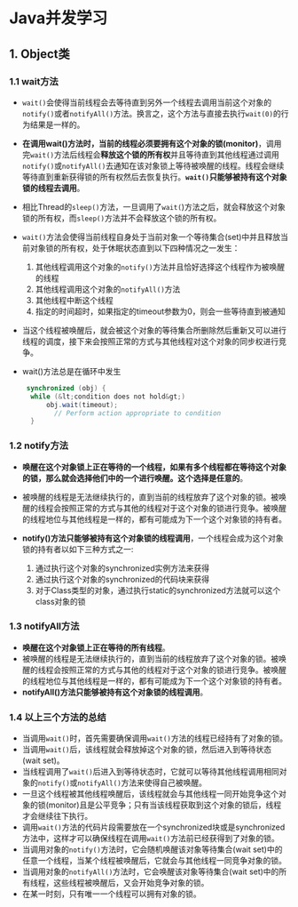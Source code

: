 # Java并发学习

## 1. Object类

### 1.1 wait方法

* `wait()`会使得当前线程会去等待直到另外一个线程去调用当前这个对象的`notify()`或者`notifyAll()`方法。换言之，这个方法与直接去执行`wait(0)`的行为结果是一样的。

* **在调用wait()方法时，当前的线程必须要拥有这个对象的锁(monitor)**，调用完`wait()`方法后线程会**释放这个锁的所有权**并且等待直到其他线程通过调用`notify()`或`notifyAll()`去通知在该对象锁上等待被唤醒的线程。线程会继续等待直到重新获得锁的所有权然后去恢复执行。**`wait()`只能够被持有这个对象锁的线程去调用**。
* 相比Thread的`sleep()`方法，一旦调用了`wait(`)方法之后，就会释放这个对象锁的所有权，而`sleep()`方法并不会释放这个锁的所有权。

* `wait()`方法会使得当前线程自身处于当前对象一个等待集合(set)中并且释放当前对象锁的所有权，处于休眠状态直到以下四种情况之一发生：

  1. 其他线程调用这个对象的`notify()`方法并且恰好选择这个线程作为被唤醒的线程
  2. 其他线程调用这个对象的`notifyAll()`方法
  3. 其他线程中断这个线程
  4. 指定的时间超时，如果指定的timeout参数为0，则会一些等待直到被通知

* 当这个线程被唤醒后，就会被这个对象的等待集合所删除然后重新又可以进行线程的调度，接下来会按照正常的方式与其他线程对这个对象的同步权进行竞争。

* wait()方法总是在循环中发生

  ```java
   synchronized (obj) {
   	while (&lt;condition does not hold&gt;)
      	obj.wait(timeout);
          // Perform action appropriate to condition
  	}
  ```

### 1.2 notify方法

* **唤醒在这个对象锁上正在等待的一个线程，如果有多个线程都在等待这个对象的锁，那么就会选择他们中的一个进行唤醒。这个选择是任意的**。

* 被唤醒的线程是无法继续执行的，直到当前的线程放弃了这个对象的锁。被唤醒的线程会按照正常的方式与其他的线程对于这个对象的锁进行竞争。被唤醒的线程地位与其他线程是一样的，都有可能成为下一个这个对象锁的持有者。
* **notify()方法只能够被持有这个对象锁的线程调用**，一个线程会成为这个对象锁的持有者以如下三种方式之一:
  1. 通过执行这个对象的synchronized实例方法来获得
  2. 通过执行这个对象的synchronized的代码块来获得
  3. 对于Class类型的对象，通过执行static的synchronized方法就可以这个class对象的锁

### 1.3 notifyAll方法

* **唤醒在这个对象锁上正在等待的所有线程**。
* 被唤醒的线程是无法继续执行的，直到当前的线程放弃了这个对象的锁。被唤醒的线程会按照正常的方式与其他的线程对于这个对象的锁进行竞争。被唤醒的线程地位与其他线程是一样的，都有可能成为下一个这个对象锁的持有者。
* **notifyAll()方法只能够被持有这个对象锁的线程调用**。

### 1.4 以上三个方法的总结

* 当调用`wait()`时，首先需要确保调用`wait()`方法的线程已经持有了对象的锁。
* 当调用`wait()`后，该线程就会释放掉这个对象的锁，然后进入到等待状态(wait set)。
* 当线程调用了`wait()`后进入到等待状态时，它就可以等待其他线程调用相同对象的`notify()`或`notifyAll()`方法来使得自己被唤醒。
* 一旦这个线程被其他线程唤醒后，该线程就会与其他线程一同开始竞争这个对象的锁(monitor)且是公平竞争；只有当该线程获取到这个对象的锁后，线程才会继续往下执行。
* 调用`wait()`方法的代码片段需要放在一个synchronized块或是synchronized方法中，这样才可以确保线程在调用`wait()`方法前已经获得到了对象的锁。
* 当调用对象的`notify()`方法时，它会随机唤醒该对象等待集合(wait set)中的任意一个线程，当某个线程被唤醒后，它就会与其他线程一同竞争对象的锁。
* 当调用对象的`notifyAll()`方法时，它会唤醒该对象等待集合(wait set)中的所有线程，这些线程被唤醒后，又会开始竞争对象的锁。
* 在某一时刻，只有唯一一个线程可以拥有对象的锁。